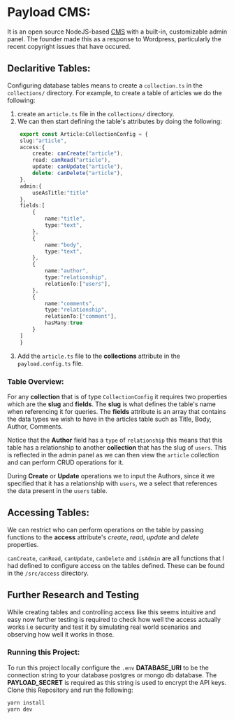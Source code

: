 # Payload CMS:
It is an open source NodeJS-based [CMS](https://www.payloadcms.com) with a built-in, customizable admin panel. The founder made this as a response to Wordpress, particularly the recent copyright issues that have occured.

## Declaritive Tables:
Configuring database tables means to create a `collection.ts` in the `collections/` directory. For example, to create a table of articles we do the following:
1. create an `article.ts` file in the `collections/` directory.
2. We can then start defining the table's attributes by doing the following:

```typescript
    export const Article:CollectionConfig = {
    slug:"article",
    access:{
        create: canCreate("article"),
        read: canRead("article"),
        update: canUpdate("article"),
        delete: canDelete("article"),
    },
    admin:{
        useAsTitle:"title"
    },
    fields:[
        {
            name:"title",
            type:"text",
        },
        {
            name:"body",
            type:"text",
        },
        {
            name:"author",
            type:"relationship",
            relationTo:["users"],
        },
        {
            name:"comments",
            type:"relationship",
            relationTo:["comment"],
            hasMany:true
        }
    ]
    }
```
3. Add the `article.ts` file to the **collections** attribute in the `payload.config.ts` file.

### Table Overview:

For any **collection** that is of type `CollectionConfig` it requires two properties which are the **slug** and **fields**. The **slug** is what defines the table's name when referencing it for queries. The **fields** attribute is an array that contains the data types we wish to have in the articles table such as Title, Body, Author, Comments. 

Notice that the **Author** field has a `type` of `relationship` this means that this table has a relationship to another **collection** that has the slug of `users`. This is reflected in the admin panel as we can then view the `article` collection and can perform CRUD operations for it.

During **Create** or **Update** operations we to input the Authors, since it we specified that it has a relationship with `users`, we a select that references the data present in the `users` table.

## Accessing Tables:
We can restrict who can perform operations on the table by passing functions to the **access** attribute's *create*, *read*, *update* and *delete* properties.

`canCreate`, `canRead`, `canUpdate`, `canDelete` and `isAdmin` are all functions that I had defined to configure access on the tables defined. These can be found in the `/src/access` directory. 

## Further Research and Testing
While creating tables and controlling access like this seems intuitive and easy now further testing is required to check how well the access actually works i.e security and test it by simulating real world scenarios and observing how well it works in those.

### Running this Project:
To run this project locally configure the `.env` **DATABASE_URI** to be the connection string to your database postgres or mongo db database. The **PAYLOAD_SECRET** is required as this string is used to encrypt the API keys.  
Clone this Repository and run the following:
```bash
yarn install
yarn dev
```